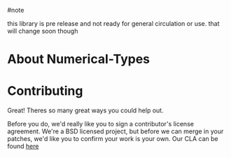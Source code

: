 #note 

this library is pre release and not ready for general circulation or use.
that will change soon though

# About  Numerical-Types 






# Contributing
Great! Theres so many great ways you could help out.  

Before you do, we'd really like you to sign a contributor's license agreement.
We're a BSD licensed project, but before we can merge in your patches, we'd
like you to confirm your work is your own. 
Our CLA can be found [here](https://www.hellosign.com/s/7e53e35f)
